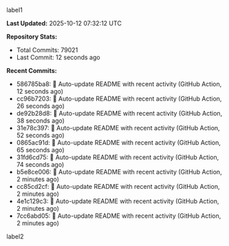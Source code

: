 
label1 
<!-- ACTIVITY_START -->
**Last Updated:** 2025-10-12 07:32:12 UTC

**Repository Stats:**
- Total Commits: 79021
- Last Commit: 12 seconds ago

**Recent Commits:**
- 586785ba8: 🤖 Auto-update README with recent activity (GitHub Action, 12 seconds ago)
- cc96b7203: 🤖 Auto-update README with recent activity (GitHub Action, 26 seconds ago)
- de92b28d8: 🤖 Auto-update README with recent activity (GitHub Action, 38 seconds ago)
- 31e78c397: 🤖 Auto-update README with recent activity (GitHub Action, 52 seconds ago)
- 0865ac91d: 🤖 Auto-update README with recent activity (GitHub Action, 65 seconds ago)
- 31fd6cd75: 🤖 Auto-update README with recent activity (GitHub Action, 74 seconds ago)
- b5e8ce006: 🤖 Auto-update README with recent activity (GitHub Action, 2 minutes ago)
- cc85cd2cf: 🤖 Auto-update README with recent activity (GitHub Action, 2 minutes ago)
- 4e1c129c3: 🤖 Auto-update README with recent activity (GitHub Action, 2 minutes ago)
- 7cc6abd05: 🤖 Auto-update README with recent activity (GitHub Action, 2 minutes ago)
<!-- ACTIVITY_END -->

label2
